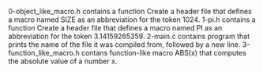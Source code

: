 0-object_like_macro.h contains a function Create a header file that defines a macro named SIZE as an abbreviation for the token 1024.
1-pi.h contains a function Create a header file that defines a macro named PI as an abbreviation for the token 3.14159265359.
2-main.c contains program that prints the name of the file it was compiled from, followed by a new line.
3-function_like_macro.h contans function-like macro ABS(x) that computes the absolute value of a number x.

